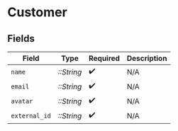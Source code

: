 # Customer


## Fields

| Field              | Type               | Required           | Description        |
| ------------------ | ------------------ | ------------------ | ------------------ |
| `name`             | *::String*         | :heavy_check_mark: | N/A                |
| `email`            | *::String*         | :heavy_check_mark: | N/A                |
| `avatar`           | *::String*         | :heavy_check_mark: | N/A                |
| `external_id`      | *::String*         | :heavy_check_mark: | N/A                |